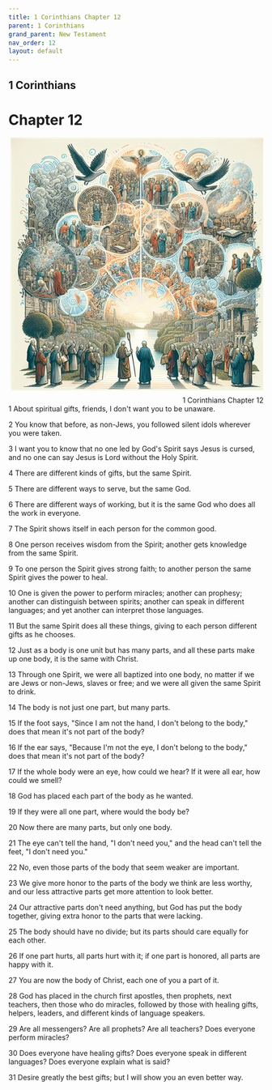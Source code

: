 ```yaml
---
title: 1 Corinthians Chapter 12
parent: 1 Corinthians
grand_parent: New Testament
nav_order: 12
layout: default
---
```


## 1 Corinthians

# Chapter 12

<div style="clear: both; text-align: right;">
    <img src="/assets/Image/1 Corinthians/500/12.jpg" alt="1 Corinthians Chapter 12" class="chapter-image" style="max-width: 100%; height: auto; float: right; margin: 0 0 10px 10px; padding-left: 10%;">
    <figcaption style="font-size: 14px;">1 Corinthians Chapter 12</figcaption>
</div>
1 About spiritual gifts, friends, I don't want you to be unaware.

2 You know that before, as non-Jews, you followed silent idols wherever you were taken.

3 I want you to know that no one led by God's Spirit says Jesus is cursed, and no one can say Jesus is Lord without the Holy Spirit.

4 There are different kinds of gifts, but the same Spirit.

5 There are different ways to serve, but the same God.

6 There are different ways of working, but it is the same God who does all the work in everyone.

7 The Spirit shows itself in each person for the common good.

8 One person receives wisdom from the Spirit; another gets knowledge from the same Spirit.

9 To one person the Spirit gives strong faith; to another person the same Spirit gives the power to heal.

10 One is given the power to perform miracles; another can prophesy; another can distinguish between spirits; another can speak in different languages; and yet another can interpret those languages.

11 But the same Spirit does all these things, giving to each person different gifts as he chooses.

12 Just as a body is one unit but has many parts, and all these parts make up one body, it is the same with Christ.

13 Through one Spirit, we were all baptized into one body, no matter if we are Jews or non-Jews, slaves or free; and we were all given the same Spirit to drink.

14 The body is not just one part, but many parts.

15 If the foot says, "Since I am not the hand, I don't belong to the body," does that mean it's not part of the body?

16 If the ear says, "Because I'm not the eye, I don't belong to the body," does that mean it's not part of the body?

17 If the whole body were an eye, how could we hear? If it were all ear, how could we smell?

18 God has placed each part of the body as he wanted.

19 If they were all one part, where would the body be?

20 Now there are many parts, but only one body.

21 The eye can't tell the hand, "I don't need you," and the head can't tell the feet, "I don't need you."

22 No, even those parts of the body that seem weaker are important.

23 We give more honor to the parts of the body we think are less worthy, and our less attractive parts get more attention to look better.

24 Our attractive parts don't need anything, but God has put the body together, giving extra honor to the parts that were lacking.

25 The body should have no divide; but its parts should care equally for each other.

26 If one part hurts, all parts hurt with it; if one part is honored, all parts are happy with it.

27 You are now the body of Christ, each one of you a part of it.

28 God has placed in the church first apostles, then prophets, next teachers, then those who do miracles, followed by those with healing gifts, helpers, leaders, and different kinds of language speakers.

29 Are all messengers? Are all prophets? Are all teachers? Does everyone perform miracles?

30 Does everyone have healing gifts? Does everyone speak in different languages? Does everyone explain what is said?

31 Desire greatly the best gifts; but I will show you an even better way.



